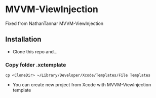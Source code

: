 # MVVM-ViewInjection
Fixed from NathanTannar MVVM-ViewInjection

## Installation
- Clone this repo and...
### Copy folder .xctemplate
```
cp <CloneDir> ~/Library/Developer/Xcode/Templates/File Templates
```

- You can create new project from Xcode with MVVM-ViewInjection template
